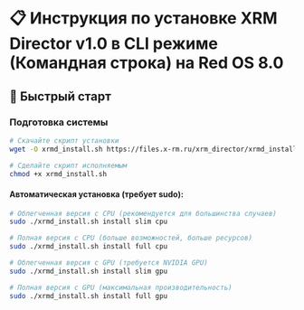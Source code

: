 # 📋 Инструкция по установке XRM Director v1.0 в CLI режиме (Командная строка) на Red OS 8.0

## 🚀 Быстрый старт

### Подготовка системы
```bash
# Скачайте скрипт установки
wget -O xrmd_install.sh https://files.x-rm.ru/xrm_director/xrmd_install.sh

# Сделайте скрипт исполняемым
chmod +x xrmd_install.sh
```

#### Автоматическая установка (требует sudo):
```bash
# Облегченная версия с CPU (рекомендуется для большинства случаев)
sudo ./xrmd_install.sh install slim cpu

# Полная версия с CPU (больше возможностей, больше ресурсов)
sudo ./xrmd_install.sh install full cpu

# Облегченная версия с GPU (требуется NVIDIA GPU)
sudo ./xrmd_install.sh install slim gpu

# Полная версия с GPU (максимальная производительность)
sudo ./xrmd_install.sh install full gpu
```

